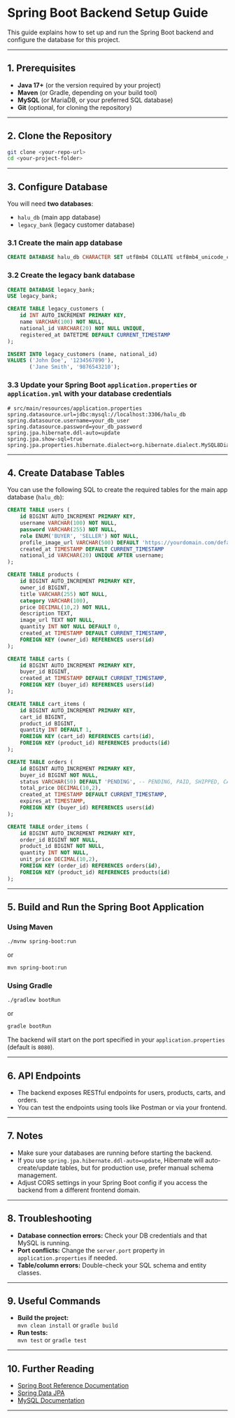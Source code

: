 # Spring Boot Backend Setup Guide

This guide explains how to set up and run the Spring Boot backend and configure the database for this project.

---

## 1. Prerequisites

- **Java 17+** (or the version required by your project)
- **Maven** (or Gradle, depending on your build tool)
- **MySQL** (or MariaDB, or your preferred SQL database)
- **Git** (optional, for cloning the repository)

---

## 2. Clone the Repository

```sh
git clone <your-repo-url>
cd <your-project-folder>
```

---

## 3. Configure Database

You will need **two databases**:

- `halu_db` (main app database)
- `legacy_bank` (legacy customer database)

### 3.1 Create the main app database

```sql
CREATE DATABASE halu_db CHARACTER SET utf8mb4 COLLATE utf8mb4_unicode_ci;
```

### 3.2 Create the legacy bank database

```sql
CREATE DATABASE legacy_bank;
USE legacy_bank;

CREATE TABLE legacy_customers (
    id INT AUTO_INCREMENT PRIMARY KEY,
    name VARCHAR(100) NOT NULL,
    national_id VARCHAR(20) NOT NULL UNIQUE,
    registered_at DATETIME DEFAULT CURRENT_TIMESTAMP
);

INSERT INTO legacy_customers (name, national_id)
VALUES ('John Doe', '1234567890'),
       ('Jane Smith', '9876543210');
```

### 3.3 Update your Spring Boot `application.properties` or `application.yml` with your database credentials

```
# src/main/resources/application.properties
spring.datasource.url=jdbc:mysql://localhost:3306/halu_db
spring.datasource.username=your_db_user
spring.datasource.password=your_db_password
spring.jpa.hibernate.ddl-auto=update
spring.jpa.show-sql=true
spring.jpa.properties.hibernate.dialect=org.hibernate.dialect.MySQL8Dialect
```

---

## 4. Create Database Tables

You can use the following SQL to create the required tables for the main app database (`halu_db`):

```sql
CREATE TABLE users (
    id BIGINT AUTO_INCREMENT PRIMARY KEY,
    username VARCHAR(100) NOT NULL,
    password VARCHAR(255) NOT NULL,
    role ENUM('BUYER', 'SELLER') NOT NULL,
    profile_image_url VARCHAR(500) DEFAULT 'https://yourdomain.com/default-profile.png',
    created_at TIMESTAMP DEFAULT CURRENT_TIMESTAMP
    national_id VARCHAR(20) UNIQUE AFTER username;
);

CREATE TABLE products (
    id BIGINT AUTO_INCREMENT PRIMARY KEY,
    owner_id BIGINT,
    title VARCHAR(255) NOT NULL,
    category VARCHAR(100),
    price DECIMAL(10,2) NOT NULL,
    description TEXT,
    image_url TEXT NOT NULL,
    quantity INT NOT NULL DEFAULT 0,
    created_at TIMESTAMP DEFAULT CURRENT_TIMESTAMP,
    FOREIGN KEY (owner_id) REFERENCES users(id)
);

CREATE TABLE carts (
    id BIGINT AUTO_INCREMENT PRIMARY KEY,
    buyer_id BIGINT,
    created_at TIMESTAMP DEFAULT CURRENT_TIMESTAMP,
    FOREIGN KEY (buyer_id) REFERENCES users(id)
);

CREATE TABLE cart_items (
    id BIGINT AUTO_INCREMENT PRIMARY KEY,
    cart_id BIGINT,
    product_id BIGINT,
    quantity INT DEFAULT 1,
    FOREIGN KEY (cart_id) REFERENCES carts(id),
    FOREIGN KEY (product_id) REFERENCES products(id)
);

CREATE TABLE orders (
    id BIGINT AUTO_INCREMENT PRIMARY KEY,
    buyer_id BIGINT NOT NULL,
    status VARCHAR(50) DEFAULT 'PENDING', -- PENDING, PAID, SHIPPED, CANCELLED
    total_price DECIMAL(10,2),
    created_at TIMESTAMP DEFAULT CURRENT_TIMESTAMP,
    expires_at TIMESTAMP,
    FOREIGN KEY (buyer_id) REFERENCES users(id)
);

CREATE TABLE order_items (
    id BIGINT AUTO_INCREMENT PRIMARY KEY,
    order_id BIGINT NOT NULL,
    product_id BIGINT NOT NULL,
    quantity INT NOT NULL,
    unit_price DECIMAL(10,2),
    FOREIGN KEY (order_id) REFERENCES orders(id),
    FOREIGN KEY (product_id) REFERENCES products(id)
);
```

---

## 5. Build and Run the Spring Boot Application

### Using Maven

```sh
./mvnw spring-boot:run
```

or

```sh
mvn spring-boot:run
```

### Using Gradle

```sh
./gradlew bootRun
```

or

```sh
gradle bootRun
```

The backend will start on the port specified in your `application.properties` (default is `8080`).

---

## 6. API Endpoints

- The backend exposes RESTful endpoints for users, products, carts, and orders.
- You can test the endpoints using tools like Postman or via your frontend.

---

## 7. Notes

- Make sure your databases are running before starting the backend.
- If you use `spring.jpa.hibernate.ddl-auto=update`, Hibernate will auto-create/update tables, but for production use, prefer manual schema management.
- Adjust CORS settings in your Spring Boot config if you access the backend from a different frontend domain.

---

## 8. Troubleshooting

- **Database connection errors:** Check your DB credentials and that MySQL is running.
- **Port conflicts:** Change the `server.port` property in `application.properties` if needed.
- **Table/column errors:** Double-check your SQL schema and entity classes.

---

## 9. Useful Commands

- **Build the project:**  
  `mvn clean install` or `gradle build`
- **Run tests:**  
  `mvn test` or `gradle test`

---

## 10. Further Reading

- [Spring Boot Reference Documentation](https://docs.spring.io/spring-boot/docs/current/reference/html/)
- [Spring Data JPA](https://spring.io/projects/spring-data-jpa)
- [MySQL Documentation](https://dev.mysql.com/doc/)

---
